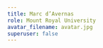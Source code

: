 ```yaml
---
title: Marc d’Avernas
role: Mount Royal University
avatar_filename: avatar.jpg
superuser: false
---
```

